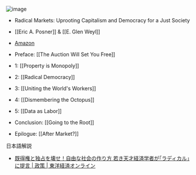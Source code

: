 
![image](https://gyazo.com/a624221c015a8d80c5354eeb0a35b239/thumb/1000)
- Radical Markets: Uprooting Capitalism and Democracy for a Just Society
- [[Eric A. Posner]] & [[E. Glen Weyl]]
- [Amazon](https://amzn.to/3K1dcBw)


- Preface: [[The Auction Will Set You Free]]
- 1: [[Property is Monopoly]]
- 2: [[Radical Democracy]]
- 3: [[Uniting the World's Workers]]
- 4: [[Dismembering the Octopus]]
- 5: [[Data as Labor]]
- Conclusion: [[Going to the Root]]
- Epilogue: [[After Market?]]

日本語解説
- [既得権と独占を壊せ！自由な社会の作り方 若き天才経済学者が｢ラディカル｣に提言 | 政策 | 東洋経済オンライン](https://toyokeizai.net/articles/-/319184)
